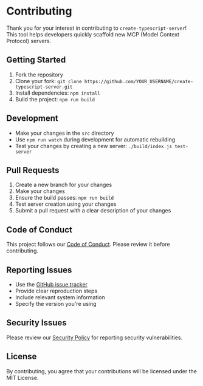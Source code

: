 # Contributing

Thank you for your interest in contributing to `create-typescript-server`! This tool helps developers quickly scaffold new MCP (Model Context Protocol) servers.

## Getting Started

1. Fork the repository
2. Clone your fork: `git clone https://github.com/YOUR_USERNAME/create-typescript-server.git`
3. Install dependencies: `npm install`
4. Build the project: `npm run build`

## Development

- Make your changes in the `src` directory
- Use `npm run watch` during development for automatic rebuilding
- Test your changes by creating a new server: `./build/index.js test-server`

## Pull Requests

1. Create a new branch for your changes
2. Make your changes
3. Ensure the build passes: `npm run build`
4. Test server creation using your changes
5. Submit a pull request with a clear description of your changes

## Code of Conduct

This project follows our [Code of Conduct](CODE_OF_CONDUCT.md). Please review it before contributing.

## Reporting Issues

- Use the [GitHub issue tracker](https://github.com/modelcontextprotocol/create-typescript-server/issues)
- Provide clear reproduction steps
- Include relevant system information
- Specify the version you're using

## Security Issues

Please review our [Security Policy](SECURITY.md) for reporting security vulnerabilities.

## License

By contributing, you agree that your contributions will be licensed under the MIT License.
